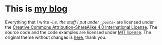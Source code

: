 # This is [my blog](http://migsalazar.com)

Everything that I write *-i.e. the stuff I put under `_posts`-* are licensed under the [Creative Commons Attribution-ShareAlike 4.0 International License](http://creativecommons.org/licenses/by-sa/4.0/). The source code and the code examples are licensed under [MIT license](https://opensource.org/licenses/MIT). The original theme without changes is [here](https://github.com/getmicah/blog), thank you.

